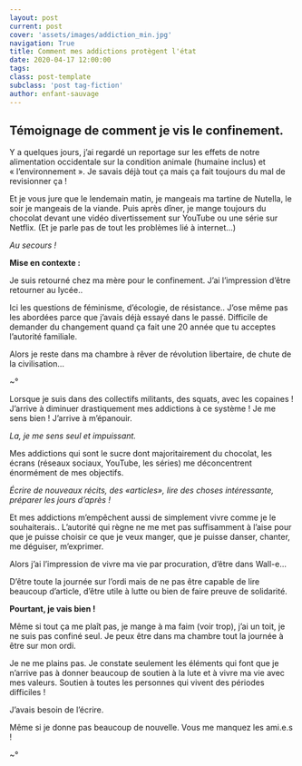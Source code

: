 ```yaml
---
layout: post
current: post
cover: 'assets/images/addiction_min.jpg'
navigation: True
title: Comment mes addictions protègent l'état
date: 2020-04-17 12:00:00
tags:
class: post-template
subclass: 'post tag-fiction'
author: enfant-sauvage
---
```


**Témoignage de comment je vis le confinement.**
----

Y a quelques jours, j’ai regardé un reportage sur les effets de notre alimentation occidentale sur la condition animale (humaine inclus) et « l’environnement ». Je savais déjà tout ça mais ça fait toujours du mal de revisionner ça ! 

Et je vous jure que le lendemain matin, je mangeais ma tartine de Nutella, le soir je mangeais de la viande. Puis après dîner, je mange toujours du chocolat devant une vidéo divertissement sur YouTube ou une série sur Netflix. (Et je parle pas de tout les problèmes lié à internet...)

*Au secours !*

**Mise en contexte :** 

Je suis retourné chez ma mère pour le confinement. J’ai l’impression d’être retourner au lycée..

Ici les questions de féminisme, d’écologie, de résistance.. J’ose même pas les abordées parce que j’avais déjà essayé dans le passé. 
Difficile de demander du changement quand ça fait une 20 année que tu acceptes l’autorité familiale.

Alors je reste dans ma chambre à rêver de révolution libertaire, de chute de la civilisation… 

~°

Lorsque je suis dans des collectifs militants, des squats, avec les copaines ! 
J’arrive à diminuer drastiquement mes addictions à ce système ! 
Je me sens bien !
J’arrive à m’épanouir.

*La, je me sens seul et impuissant.* 

Mes addictions qui sont le sucre dont majoritairement du chocolat, les écrans (réseaux sociaux, YouTube, les séries) me déconcentrent énormément de mes objectifs.

*Écrire de nouveaux récits, des «articles», lire des choses intéressante, préparer les jours d’après !*

Et mes addictions m’empêchent aussi de simplement vivre comme je le souhaiterais..
L’autorité qui règne ne me met pas suffisamment à l’aise pour que je puisse choisir ce que je veux manger, que je puisse danser, chanter, me déguiser, m’exprimer.

Alors j’ai l’impression de vivre ma vie par procuration, d’être dans Wall-e… 

D’être toute la journée sur l’ordi mais de ne pas être capable de lire beaucoup d’article, d’être utile à lutte ou bien de faire preuve de solidarité.

**Pourtant, je vais bien !**

Même si tout ça me plaît pas, je mange à ma faim (voir trop), j’ai un toit, je ne suis pas confiné seul. Je peux être dans ma chambre tout la journée à être sur mon ordi.

Je ne me plains pas. Je constate seulement les éléments qui font que je n’arrive pas à donner beaucoup de soutien à la lute et à vivre ma vie avec mes valeurs.
Soutien à toutes les personnes qui vivent des périodes difficiles !

J’avais besoin de l’écrire.

Même si je donne pas beaucoup de nouvelle.
Vous me manquez les ami.e.s !

~°
